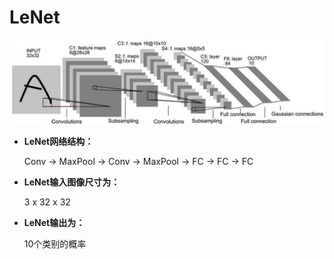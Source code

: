 # LeNet

![LeNet网络结构](img/LeNet.png)

- **LeNet网络结构：**

  Conv -> MaxPool -> Conv -> MaxPool -> FC -> FC -> FC

- **LeNet输入图像尺寸为：** 

  3 x 32 x 32

- **LeNet输出为：** 

  10个类别的概率

